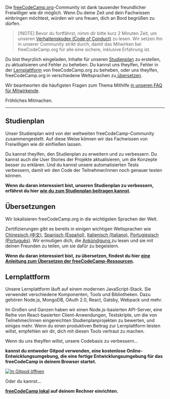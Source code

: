 Die [freeCodeCamp.org](https://freecodecamp.org)-Community ist dank tausender freundlicher Freiwilliger wie dir möglich. Wenn Du deine Zeit und dein Fachwissen einbringen möchtest, würden wir uns freuen, dich an Bord begrüßen zu dürfen.

> [!NOTE] Bevor du fortfährst, nimm dir bitte kurz 2 Minuten Zeit, um unseren [Verhaltenskodex (Code of Conduct)](https://www.freecodecamp.org/code-of-conduct) zu lesen. Wir setzen Ihn in unserer Community strikt durch, damit das Mitwirken bei freeCodeCamp.org für alle eine sichere, inklusive Erfahrung ist.

Du bist theyrzlich eingeladen, Inhalte für unseren [Studienplan](#curriculum) zu erstellen, zu aktualisieren und Fehler zu beheben. Du kannst uns theylfen, Fehler in der [Lernplattform](#learning-platform) von freeCodeCamp.org zu beheben, oder uns theylfen, freeCodeCamp.org in verschiedene Weltsprachen zu[ übersetzen](#translations).

Wir beantworten die häufigsten Fragen zum Thema Mithilfe [ in unseren FAQ für Mitwirkende](FAQ.md).

Fröhliches Mitmachen.

---

## Studienplan

Unser Studienplan wird von der weltweiten freeCodeCamp-Community zusammengestellt. Auf diese Weise können wir das Fachwissen von Freiwilligen wie dir einfließen lassen.

Du kannst theylfen, den Studienplan zu erweitern und zu verbessern. Du kannst auch die User Stories der Projekte aktualisieren, um die Konzepte besser zu erklären. Und du kannst unsere automatisierten Tests verbessern, damit wir den Code der Teilnehmer/innen noch genauer testen können.

**Wenn du daran interessiert bist, unseren Studienplan zu verbessern, erfährst du hier [wie du zum Studienplan beitragen kannst](how-to-work-on-coding-challenges.md).**

## Übersetzungen

Wir lokalisieren freeCodeCamp.org in die wichtigsten Sprachen der Welt.

Zertifizierungen gibt es bereits in einigen wichtigen Weltsprachen wie [Chinesisch (中文)](https://chinese.freecodecamp.org/learn), [Spanisch (Español)](https://www.freecodecamp.org/espanol/learn), [Italienisch (Italiano)](https://www.freecodecamp.org/italian/learn), [Portugiesisch (Português)](https://www.freecodecamp.org/portuguese/learn). Wir ermutigen dich, die [Ankündigung ](https://www.freecodecamp.org/news/world-language-translation-effort) zu lesen und sie mit deinen Freunden zu teilen, um sie dafür zu begeistern.

**Wenn du daran interessiert bist, zu übersetzen, findest du hier [eine Anleitung zum Übersetzen der freeCodeCamp-Ressourcen](how-to-translate-files.md).**

## Lernplattform

Unsere Lernplattform läuft auf einem modernen JavaScript-Stack. Sie verwendet verschiedene Komponenten, Tools und Bibliotheken. Dazu gehören Node.js, MongoDB, OAuth 2.0, React, Gatsby, Webpack und mehr.

Im Großen und Ganzen haben wir einen Node.js-basierten API-Server, eine Reihe von React-basierten Client-Anwendungen, Testskripte, um die von Teilnehmer/innen eingereichten Studienplanprojekten zu bewerten, und einiges mehr. Wenn du einen produktiven Beitrag zur Lernplattform leisten willst, empfehlen wir dir, dich mit diesen Tools vertraut zu machen.

Wenn du uns theylfen willst, unsere Codebasis zu verbessern...

**kannst du entweder Gitpod verwenden, eine kostenlose Online-Entwicklungsumgebung, die eine fertige Entwicklungsumgebung für das freeCodeCamp in deinem Browser startet.**

[![In Gitpod öffnen](https://gitpod.io/button/open-in-gitpod.svg)](https://gitpod.io/#https://github.com/freeCodeCamp/freeCodeCamp)

Oder du kannst...

**[freeCodeCamp lokal](how-to-setup-freecodecamp-locally.md) auf deinem Rechner einrichten.**
